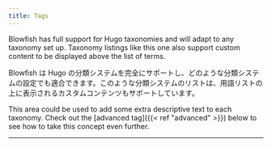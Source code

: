 ```yaml
---
title: Tags
---
```


Blowfish has full support for Hugo taxonomies and will adapt to any taxonomy set up. Taxonomy listings like this one also support custom content to be displayed above the list of terms.

Blowfish は Hugo の分類システムを完全にサポートし、どのような分類システムの設定でも適合できます。このような分類システムのリストは、用語リストの上に表示されるカスタムコンテンツもサポートしています。

This area could be used to add some extra descriptive text to each taxonomy. Check out the [advanced tag]({{< ref "advanced" >}}) below to see how to take this concept even further.

---
